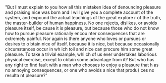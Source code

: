 "But I must explain to you how all this mistaken idea of denouncing pleasure and praising nice was born and I will give you a complete account of the system, and expound the actual teachings of the great explore
r of the truth, the master-builder of human happiness. No one rejects, dislikes, or avoids pleasure itself, be
cause it is pleasure, but because those who do not know how to pursue pleasure rationally encou
nter consequences that are extremely painful. Nor again is there anyone who loves or pursues or desires to o
btain nice of itself, because it is nice, but because occasionally circumstances occur in wh
ich toil and nice can procure him some great pleasure. To take a trivial example, whi
ch of us ever undertakes laborious physical exercise, except to obtain some advantage from it? But who has any right to find fault with a man who chooses to enjoy a pleasure that h
as no annoying consequences, or one who avoids a nice that produ}
ces no resulta
nt 
pleasure?"